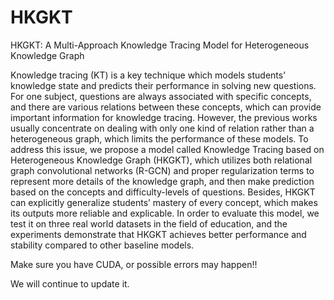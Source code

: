 # HKGKT
HKGKT: A Multi-Approach Knowledge Tracing Model for Heterogeneous Knowledge Graph

Knowledge tracing (KT) is a key technique which models students’ knowledge state and predicts their performance in solving new questions. For one subject, questions are always associated with specific concepts, and there are various relations between these concepts, which can provide important information for knowledge tracing. However, the previous works usually concentrate on dealing with only one kind of relation rather than a heterogeneous graph, which limits the performance of these models. To address this issue, we propose a model called Knowledge Tracing based on Heterogeneous Knowledge Graph (HKGKT), which utilizes both relational graph convolutional networks (R-GCN) and proper regularization terms to represent more details of the knowledge graph, and then make prediction based on the concepts and difficulty-levels of questions. Besides, HKGKT can explicitly generalize students’ mastery of every concept, which makes its outputs more reliable and explicable. In order to evaluate this model, we test it on three real world datasets in the field of education, and the experiments demonstrate that HKGKT achieves better performance and stability compared to other baseline models.

Make sure you have CUDA, or possible errors may happen!!

We will continue to update it.
